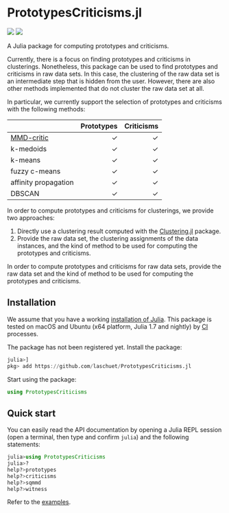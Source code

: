 # PrototypesCriticisms.jl

[![][action-img]][action-url]
[![][codecov-img]][codecov-url]

[action-img]: https://github.com/laschuet/PrototypesCriticisms.jl/actions/workflows/CI.yml/badge.svg?branch=main
[action-url]: https://github.com/laschuet/PrototypesCriticisms.jl/actions/workflows/CI.yml?query=branch%3Amain
[codecov-img]: https://codecov.io/gh/laschuet/PrototypesCriticisms.jl/branch/main/graph/badge.svg
[codecov-url]: https://codecov.io/gh/laschuet/PrototypesCriticisms.jl

A Julia package for computing prototypes and criticisms.

Currently, there is a focus on finding prototypes and criticisms in clusterings.
Nonetheless, this package can be used to find prototypes and criticisms in raw
data sets. In this case, the clustering of the raw data set is an intermediate
step that is hidden from the user. However, there are also other methods
implemented that do not cluster the raw data set at all.

In particular, we currently support the selection of prototypes and criticisms
with the following methods:

|                             | Prototypes | Criticisms |
|-----------------------------|-----------:|-----------:|
| [MMD-critic][mmdcritic-url] | ✓          | ✓          |
| k-medoids                   | ✓          | ✓          |
| k-means                     | ✓          | ✓          |
| fuzzy c-means               | ✓          | ✓          |
| affinity propagation        | ✓          | ✓          |
| DBSCAN                      | ✓          | ✓          |

In order to compute prototypes and criticisms for clusterings, we provide two approaches:
1. Directly use a clustering result computed with the
    [Clustering.jl][clustering.jl-url] package.
2. Provide the raw data set, the clustering assignments of the data instances,
    and the kind of method to be used for computing the prototypes and criticisms.

In order to compute prototypes and criticisms for raw data sets, provide the raw
data set and the kind of method to be used for computing the prototypes and criticisms.

[mmdcritic-url]: https://dl.acm.org/doi/10.5555/3157096.3157352
[clustering.jl-url]: https://github.com/JuliaStats/Clustering.jl

## Installation

We assume that you have a working [installation of Julia](juliainstall-url).
This package is tested on macOS and Ubuntu (x64 platform, Julia 1.7 and nightly)
by [CI](.github/workflows/CI.yml) processes.

The package has not been registered yet. Install the package:
```julia
julia>]
pkg> add https://github.com/laschuet/PrototypesCriticisms.jl
```

Start using the package:
```julia
using PrototypesCriticisms
```

[juliainstall-url]: https://julialang.org/downloads

## Quick start

You can easily read the API documentation by opening a Julia REPL session (open a
terminal, then type and confirm `julia`) and the following statements:
```julia
julia>using PrototypesCriticisms
julia>?
help?>prototypes
help?>criticisms
help?>sqmmd
help?>witness
```

Refer to the [examples](examples).
